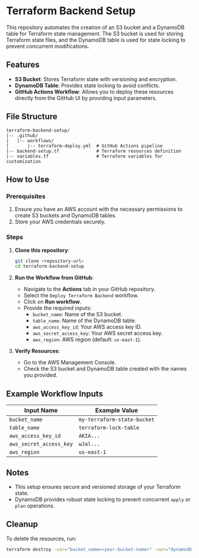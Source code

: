 # Terraform Backend Setup

This repository automates the creation of an S3 bucket and a DynamoDB table for Terraform state management. The S3 bucket is used for storing Terraform state files, and the DynamoDB table is used for state locking to prevent concurrent modifications.

## Features
- **S3 Bucket**: Stores Terraform state with versioning and encryption.
- **DynamoDB Table**: Provides state locking to avoid conflicts.
- **GitHub Actions Workflow**: Allows you to deploy these resources directly from the GitHub UI by providing input parameters.

## File Structure
```plaintext
terraform-backend-setup/
|-- .github/
|   |-- workflows/
|       |-- terraform-deploy.yml  # GitHub Actions pipeline
|-- backend-setup.tf              # Terraform resources definition
|-- variables.tf                  # Terraform variables for customization
```

## How to Use

### Prerequisites
1. Ensure you have an AWS account with the necessary permissions to create S3 buckets and DynamoDB tables.
2. Store your AWS credentials securely.

### Steps
1. **Clone this repository**:
   ```bash
   git clone <repository-url>
   cd terraform-backend-setup
   ```

2. **Run the Workflow from GitHub**:
   - Navigate to the **Actions** tab in your GitHub repository.
   - Select the `Deploy Terraform Backend` workflow.
   - Click on **Run workflow**.
   - Provide the required inputs:
     - `bucket_name`: Name of the S3 bucket.
     - `table_name`: Name of the DynamoDB table.
     - `aws_access_key_id`: Your AWS access key ID.
     - `aws_secret_access_key`: Your AWS secret access key.
     - `aws_region`: AWS region (default: `us-east-1`).

3. **Verify Resources**:
   - Go to the AWS Management Console.
   - Check the S3 bucket and DynamoDB table created with the names you provided.

## Example Workflow Inputs
| Input Name           | Example Value               |
|----------------------|-----------------------------|
| `bucket_name`        | `my-terraform-state-bucket` |
| `table_name`         | `terraform-lock-table`      |
| `aws_access_key_id`  | `AKIA...`                   |
| `aws_secret_access_key` | `wJal...`               |
| `aws_region`         | `us-east-1`                |

## Notes
- This setup ensures secure and versioned storage of your Terraform state.
- DynamoDB provides robust state locking to prevent concurrent `apply` or `plan` operations.

## Cleanup
To delete the resources, run:
```bash
terraform destroy -var="bucket_name=<your-bucket-name>" -var="dynamodb_table_name=<your-table-name>" -var="region=<your-region>"
```